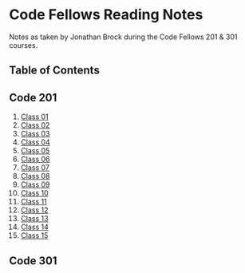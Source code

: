 # Code Fellows Reading Notes

Notes as taken by Jonathan Brock during the Code Fellows 201 & 301 courses.

**Table of Contents**
---
## Code 201
1. [Class 01](https://jbrockdev.github.io/reading-notes/class-01)
2. [Class 02](https://jbrockdev.github.io/reading-notes/class-02)
3. [Class 03](https://jbrockdev.github.io/reading-notes/class-03)
4. [Class 04](https://jbrockdev.github.io/reading-notes/class-04)
5. [Class 05](https://jbrockdev.github.io/reading-notes/class-05)
6. [Class 06](https://jbrockdev.github.io/reading-notes/class-06)
7. [Class 07](https://jbrockdev.github.io/reading-notes/class-07)
8. [Class 08](https://jbrockdev.github.io/reading-notes/class-08)
9. [Class 09](https://jbrockdev.github.io/reading-notes/class-09)
10. [Class 10](https://jbrockdev.github.io/reading-notes/class-10)
11. [Class 11](https://jbrockdev.github.io/reading-notes/class-11)
12. [Class 12](https://jbrockdev.github.io/reading-notes/class-12)
13. [Class 13](https://jbrockdev.github.io/reading-notes/class-13)
14. [Class 14](https://jbrockdev.github.io/reading-notes/class-14)
15. [Class 15](https://jbrockdev.github.io/reading-notes/class-15)
## Code 301